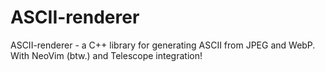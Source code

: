 # ASCII-renderer

ASCII-renderer - a C++ library for generating ASCII from JPEG and WebP. With NeoVim (btw.) and Telescope integration!
